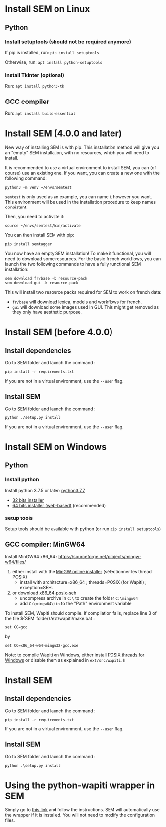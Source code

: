 # Install SEM on Linux

## Python

### Install setuptools (should not be required anymore)

If pip is installed, run: ```pip install setuptools```

Otherwise, run: ```apt install python-setuptools```

### Install Tkinter (optional)

Run: ```apt install python3-tk```

## GCC compiler

Run: ```apt install build-essential```

# Install SEM (4.0.0 and later)

New way of installing SEM is with pip. This installation method will give you an
"empty" SEM installation, with no resources, which you will need to install.

It is recommended to use a virtual environment to install SEM, you can (of
course) use an existing one. If you want, you can create a new one with the
following command:

```python3 -m venv ~/envs/semtest```

`semtest` is only used as an example, you can name it however you want. This
environment will be used in the installation procedure to keep names consistant.

Then, you need to activate it:

```source ~/envs/semtest/bin/activate```

You can then install SEM with pip:

```pip install semtagger```

You now have an empty SEM installation! To make it functional, you will need to
download some resources. For the basic french workflows, you can launch the two
following commands to have a fully functional SEM installation:

```
sem download fr/base -k resource-pack
sem download gui -k resource-pack
```

This will install two resource packs required for SEM to work on french data:

- `fr/base` will download lexica, models and workflows for french.
- `gui` will download some images used in GUI. This might get removed as they only have aesthetic purpose.

# Install SEM (before 4.0.0)

## Install dependencies

Go to SEM folder and launch the command :

```pip install -r requirements.txt```

If you are not in a virtual environment, use the `--user` flag.

## Install SEM

Go to SEM folder and launch the command :

```python ./setup.py install```

If you are not in a virtual environment, use the `--user` flag.

# Install SEM on Windows

## Python

### Install python

Install python 3.7.5 or later: [python3.7.7](https://www.python.org/downloads/release/python-377/)
- [32 bits installer](https://www.python.org/ftp/python/3.7.7/python-3.7.7-webinstall.exe)
- [64 bits installer (web-based)](https://www.python.org/ftp/python/3.7.7/python-3.7.7-amd64-webinstall.exe) (recommended)

### setup tools

Setup tools should be available with python (or run ```pip install setuptools```)

## GCC compiler: MinGW64

Install MinGW64 x86_64 : https://sourceforge.net/projects/mingw-w64/files/

1. either install with the [MinGW online installer](https://sourceforge.net/projects/mingw-w64/files/Toolchains%20targetting%20Win32/Personal%20Builds/mingw-builds/installer/mingw-w64-install.exe/download) (sélectionner les thread POSIX)
    - install with architecture=x86_64 ; threads=POSIX (for Wapiti) ; exception=SEH.
2. or download [x86_64-posix-seh](https://sourceforge.net/projects/mingw-w64/files/Toolchains%20targetting%20Win64/Personal%20Builds/mingw-builds/8.1.0/threads-posix/seh/x86_64-8.1.0-release-posix-seh-rt_v6-rev0.7z/download)
    - uncompress archive in ```C:\``` to create the folder ```C:\mingw64```
    - add ```C:\mingw64\bin``` to the "Path" environment variable

To install SEM, Wapiti should compile. If compilation fails, replace line 3 of the file ${SEM_folder}/ext/wapiti/make.bat :

```set CC=gcc```

by

```set CC=x86_64-w64-mingw32-gcc.exe```

Note: to compile Wapiti on Windows, either install [POSIX threads for Windows](https://sourceforge.net/p/pthreads4w/wiki/Home/) or disable them as explained in ```ext/src/wapiti.h```

# Install SEM

## Install dependencies

Go to SEM folder and launch the command :

```pip install -r requirements.txt```

If you are not in a virtual environment, use the `--user` flag.

## Install SEM

Go to SEM folder and launch the command :

```python .\setup.py install```

# Using the python-wapiti wrapper in SEM

Simply go to [this link](https://github.com/adsva/python-wapiti) and follow the instructions. SEM will automatically use the wrapper if it is installed. You will not need to modify the configuration files.
